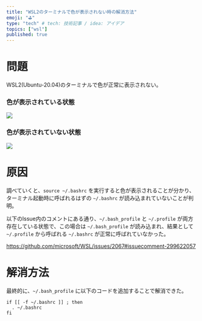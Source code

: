 ```yaml
---
title: "WSL2のターミナルで色が表示されない時の解消方法"
emoji: "⛳"
type: "tech" # tech: 技術記事 / idea: アイデア
topics: ["wsl"]
published: true
---
```


# 問題

WSL2(Ubuntu-20.04)のターミナルで色が正常に表示されない。

### 色が表示されている状態

![](https://storage.googleapis.com/zenn-user-upload/yc56cu83cqovcuwxp3hp8crjf3im)

### 色が表示されていない状態

![](https://storage.googleapis.com/zenn-user-upload/5pjty4j2bt1sxyz117p1b6bxhrwl)

# 原因

調べていくと、`source ~/.bashrc` を実行すると色が表示されることが分かり、ターミナル起動時に呼ばれるはずの `~/.bashrc` が読み込まれていないことが判明。

以下のIssue内のコメントにある通り、`~/.bash_profile` と `~/.profile` が両方存在している状態で、この場合は `~/.bash_profile` が読み込まれ、結果として `~/.profile` から呼ばれる `~/.bashrc` が正常に呼ばれていなかった。

https://github.com/microsoft/WSL/issues/2067#issuecomment-299622057

# 解消方法

最終的に、`~/.bash_profile` に以下のコードを追加することで解消できた。

```bash:.bash_profile
if [[ -f ~/.bashrc ]] ; then
  . ~/.bashrc
fi
```
